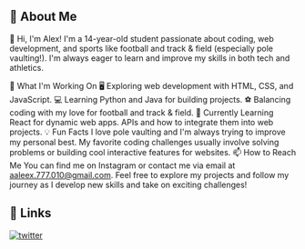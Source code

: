 
## 🚀 About Me
👋 Hi, I'm Alex!
I'm a 14-year-old student passionate about coding, web development, and sports like football and track & field (especially pole vaulting!). I'm always eager to learn and improve my skills in both tech and athletics.

🚀 What I'm Working On
🖥️ Exploring web development with HTML, CSS, and JavaScript.
💻 Learning Python and Java for building projects.
⚽ Balancing coding with my love for football and track & field.
🌱 Currently Learning
React for dynamic web apps.
APIs and how to integrate them into web projects.
💡 Fun Facts
I love pole vaulting and I'm always trying to improve my personal best.
My favorite coding challenges usually involve solving problems or building cool interactive features for websites.
📫 How to Reach Me
You can find me on Instagram or contact me via email at aaleex.777.010@gmail.com.
Feel free to explore my projects and follow my journey as I develop new skills and take on exciting challenges!


## 🔗 Links
[![twitter](https://img.shields.io/badge/instagram-833ab4?style=for-the-badge&logo=instagram&logoColor=white)](https://www.instagram.com/aaleex._.010)

